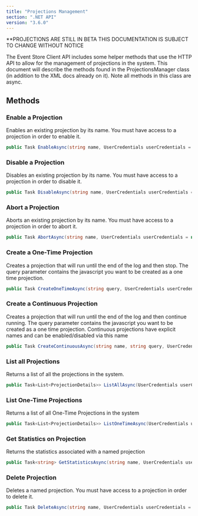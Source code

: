 ```yaml
---
title: "Projections Management"
section: ".NET API"
version: "3.6.0"
---
```


**PROJECTIONS ARE STILL IN BETA THIS DOCUMENTATION IS SUBJECT TO CHANGE WITHOUT NOTICE

The Event Store Client API includes some helper methods that use the HTTP API to allow for the management of projections in the system. This document will describe the methods found in the ProjectionsManager class (in addition to the XML docs already on it). Note all methods in this class are async.

## Methods

### Enable a Projection

Enables an existing projection by its name. You must have access to a projection in order to enable it.

```csharp
public Task EnableAsync(string name, UserCredentials userCredentials = null)
```

### Disable a Projection

Disables an existing projection by its name. You must have access to a projection in order to disable it.

```csharp
public Task DisableAsync(string name, UserCredentials userCredentials = null)
```

### Abort a Projection

Aborts an existing projection by its name. You must have access to a projection in order to abort it.

```csharp
public Task AbortAsync(string name, UserCredentials userCredentials = null)
```

### Create a One-Time Projection

Creates a projection that will run until the end of the log and then stop. The query parameter contains the javascript you want to be created as a one time projection.

```csharp
public Task CreateOneTimeAsync(string query, UserCredentials userCredentials = null)
```

### Create a Continuous Projection

Creates a projection that will run until the end of the log and then continue running. The query parameter contains the javascript you want to be created as a one time projection. Continuous projections have explicit names and can be enabled/disabled via this name

```csharp
public Task CreateContinuousAsync(string name, string query, UserCredentials userCredentials = null)
```

### List all Projections

Returns a list of all the projections in the system.

```csharp
public Task<List<ProjectionDetails>> ListAllAsync(UserCredentials userCredentials = null)
```

### List One-Time Projections

Returns a list of all One-Time Projections in the system

```csharp
public Task<List<ProjectionDetails>> ListOneTimeAsync(UserCredentials userCredentials = null)
```

### Get Statistics on Projection

Returns the statistics associated with a named projection

```csharp
public Task<string> GetStatisticsAsync(string name, UserCredentials userCredentials = null)
```

### Delete Projection

Deletes a named projection. You must have access to a projection in order to delete it.

```csharp
public Task DeleteAsync(string name, UserCredentials userCredentials = null)
```